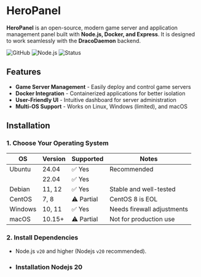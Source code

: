 # HeroPanel 

**HeroPanel** is an open-source, modern game server and application management panel built with **Node.js, Docker, and Express**. It is designed to work seamlessly with the **DracoDaemon** backend.  

![GitHub](https://img.shields.io/badge/license-MIT-blue) ![Node.js](https://img.shields.io/badge/Node.js-v20%2B-green) ![Status](https://img.shields.io/badge/status-active-brightgreen)  

## Features  
- **Game Server Management** - Easily deploy and control game servers  
- **Docker Integration** - Containerized applications for better isolation  
- **User-Friendly UI** - Intuitive dashboard for server administration  
- **Multi-OS Support** - Works on Linux, Windows (limited), and macOS  

## Installation  

### 1. Choose Your Operating System  

| OS         | Version  | Supported | Notes                         |
|------------|----------|-----------|-------------------------------|
| Ubuntu     | 24.04    | ✅ Yes    | Recommended                   |
|            | 22.04    | ✅ Yes    |                               |
| Debian     | 11, 12   | ✅ Yes    | Stable and well-tested        |
| CentOS     | 7, 8     | ⚠️ Partial | CentOS 8 is EOL              |
| Windows    | 10, 11   | ✅ Yes     | Needs firewall adjustments   |
| macOS      | 10.15+   | ⚠️ Partial | Not for production use       |

### 2. Install Dependencies  

* Node.js `v20` and higher (Nodejs `v20` recommended).
* ### Installation Nodejs 20
